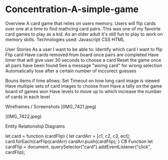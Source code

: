 # Concentration-A-simple-game
Overview
A card game that relies on users memory. Users will flip cards over one at a time to find mathcing card pairs. This was one of my favoirte card games to play as a kid. As an older adult it's still fun to play to work on memory skills.
Technologies used:
Javascript
CSS
HTML


User Stories
As a user I want to be able to:
Identify which card I want to flip
Flip card
Have cards removed from board once pairs are completed
Have timer that will give user 30 seconds to choose a card
Reset the game once all pairs have been found
See a message "worng card" for wrong selection
Automatically lose after a certain number of inccorect guesses

Bouns items if time allows:
Set Timeout on how long card image is viewed
Have multiple sets of card images to choose from
Have a tally on the game board of games won
Have levels to move up to which increase the number of cards in each level


Wireframes / Screenshots
](IMG_7421.jpeg)

](IMG_7422.jpeg)

Entity Relationship Diagrams

let card = function (cardFlip) {
  let cardArr = [c1, c2, c3, ect];
  card.forEach(carFlip(cardArr)
    cardArr.push(cardFlip);
  }
CB Function
let cardFlip = document. querySelector("card").addEventListener("click", cardFlip);


  
 

